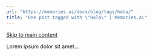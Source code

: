 ```yaml
---
url: "https://memories.ai/docs/blog/tags/hola/"
title: "One post tagged with \"Hola\" | Memories.ai"
---
```


[Skip to main content](https://memories.ai/docs/blog/tags/hola/#__docusaurus_skipToContent_fallback)

Lorem ipsum dolor sit amet...